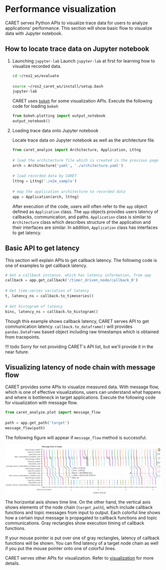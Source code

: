 # Performance visualization

CARET serves Python APIs to visualize trace data for users to analyze applications' performance.
This section will show basic flow to visualize data with Jupyter notebook.

## How to locate trace data on Jupyter notebook

1. Launching `jupyter-lab`
   Launch `jupyter-lab` at first for learning how to visualize recorded data.

   ```bash
   cd ~/ros2_ws/evaluate

   source ~/ros2_caret_ws/install/setup.bash
   jupyter-lab
   ```

   CARET uses [`bokeh`](https://bokeh.org/) for some visualization APIs.
   Execute the following code for loading `bokeh`

   ```python
   from bokeh.plotting import output_notebook
   output_notebook()
   ```

2. Loading trace data onto Jupyter notebook

   Locate trace data on Jupyter notebook as well as the architecture file.

   ```python
   from caret_analyze import Architecture, Application, Lttng

   # load the architecture file which is created in the previous page
   arch = Architecture('yaml', './architecture.yaml')

   # load recorded data by CARET
   lttng = Lttng('./e2e_sample')

   # map the application architecture to recorded data
   app = Application(arch, lttng)
   ```

   After execution of the code, users will often refer to the `app` object defined as `Application` class. The `app` objects provides users latency of callbacks, communication, and paths. `Application` class is similar to `Architecture` class which describes structure of the application and their interfaces are similar. In addition, `Application` class has interfaces to get latency.

## Basic API to get latency

This section will explain APIs to get callback latency. The following code is one of examples to get callback latency.

```python
# Get a callback instance, which has latency information, from app
callback = app.get_callback('/timer_driven_node/callback_0')

# Get time-series variation of latency
t, latency_ns = callback.to_timeseries()

# Get histogram of latency
bins, latency_ns = callback.to_histogram()
```

Though this example shows callback latency, CARET serves API to get communication latency.
`callback.to_dataframe()` will provides `pandas.DataFrame` based object including raw timestamps which is obtained from tracepoints.

<prettier-ignore-start>
!!! todo
        Sorry for not providing CARET's API list, but we'll provide it in the near future.
<prettier-ignore-end>

## Visualizing latency of node chain with message flow

CARET provides some APIs to visualize measured data.
With message flow, which is one of effective visualizations, users can understand what happens and where is bottleneck in target applications.
Execute the following code for visualization with message flow.

```python
from caret_analyze.plot import message_flow

path = app.get_path('target')
message_flow(path)
```

The following figure will appear if `message_flow` method is successful.

![message_flow_sample](../imgs/message_flow_with_cursor.png)

The horizontal axis shows time line. On the other hand, the vertical axis shows elements of the node chain (`target_path`), which include callback functions and topic messages from input to output. Each colorful line shows how a certain input message is propagated to callback functions and topic communications. Gray rectangles show execution timing of callback functions.

If your mouse pointer is put over one of gray rectangles, latency of callback functions will be shown. You can find latency of a target node chain as well if you put the mouse pointer onto one of colorful lines.

CARET serves other APIs for visualization. Refer to [visualization](../visualization/index.md) for more details.
